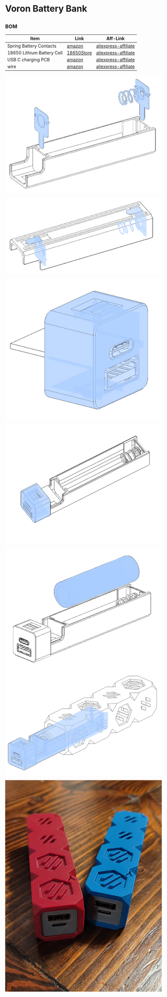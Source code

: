 # Voron Battery Bank


##

### BOM
Item | Link | Aff-Link
--- | --- | ---
Spring Battery Contacts | [amazon](https://www.amazon.com/dp/B07HRTMY5T) | [aliexpress-affiliate](https://s.click.aliexpress.com/e/_DEjOaEn)
18650 Lithium Battery Cell | [18650Store](https://www.18650batterystore.com/collections/18650-batteries/products/epoch-25p-18650) | [aliexpress-affiliate](https://s.click.aliexpress.com/e/_Dm3P5Fl)
USB C charging PCB | [amazon](https://www.amazon.com/dp/B09GHT9MC2?) | [aliexpress-affiliate](https://s.click.aliexpress.com/e/_Ddwyqyb)
wire | [amazon](https://www.amazon.com/Fermerry-Silicone-Flexible-Electric-Stranded/dp/B089D13Y1N/ref=sr_1_5?) | [aliexpress-affiliate](https://s.click.aliexpress.com/e/_DCaX8dH)


![1](Images/1.png) 


![2](Images/2.png)


![1](Images/3.png) 


![1](Images/4.png) 

![1](Images/5.png) 
![1](Images/6.png) 

![1](Images/7.png)









